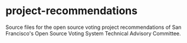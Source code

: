 # project-recommendations
Source files for the open source voting project recommendations of San Francisco's Open Source Voting System Technical Advisory Committee.
